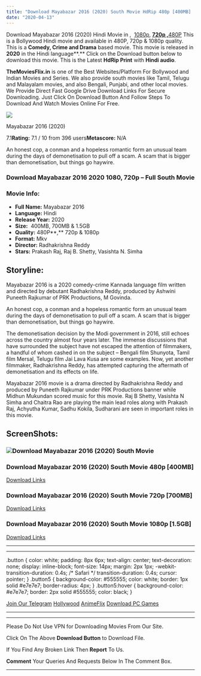 ```yaml
---
title: "Download Mayabazar 2016 (2020) South Movie HdRip 480p [400MB] || 720p [700MB] || 1080p [1.5GB]"
date: "2020-04-13"
---
```


Download Mayabazar 2016 (2020) Hindi Movie in ,  [1080p](https://1moviesflix.com/1080p-movies/), [**720p ,**](https://1moviesflix.com/720p-movies/)[480P](https://1moviesflix.com/480p-movies/) This is a Bollywood Hindi movie and available in 480P, 720p & 1080p quality. This is a **Comedy, Crime and Drama** based movie. This movie is released in **2020** in the Hindi language**.** Click on the Download button below to download this movie. This is the Latest **HdRip Print** with **Hindi audio**.

**TheMoviesFlix.in** is one of the Best Websites/Platform For Bollywood and Indian Movies and Series. We also provide south movies like Tamil, Telugu and Malayalam movies, and also Bengali, Punjabi, and other local movies. We Provide Direct Fast Google Drive Download Links For Secure Downloading. Just Click On Download Button And Follow Steps To Download And Watch Movies Online For Free.

[![](https://m.media-amazon.com/images/M/MV5BYjM5MDIxYmYtZTAwZS00NWQ1LWEyOWMtYzE1MGI0ZTdhYTAzXkEyXkFqcGdeQXVyMzc4ODk0NTc@._V1_SX300.jpg)](https://www.imdb.com/title/tt9628392/ "Mayabazar 2016")

Mayabazar 2016 (2020)

7.1**Rating:** 7.1 / 10 from 396 users**Metascore:** N/A

An honest cop, a conman and a hopeless romantic form an unusual team during the days of demonetisation to pull off a scam. A scam that is bigger than demonetisation, but things go haywire.

### Download Mayabazar 2016 2020 1080, 720p – Full South Movie

### Movie Info:

- **Full Name:** Mayabazar 2016
- **Language:** Hindi
- **Release Year:** 2020
- **Size:**  400MB, 700MB & 1.5GB
- **Quality:** 480P**,** 720p & 1080p
- **Format:** Mkv
- **Director:** Radhakrishna Reddy
- **Stars:** Prakash Raj, Raj B. Shetty, Vasishta N. Simha

## Storyline:

Mayabazar 2016 is a 2020 comedy-crime Kannada language film written and directed by debutant Radhakrishna Reddy, produced by Ashwini Puneeth Rajkumar of PRK Productions, M Govinda.

An honest cop, a conman and a hopeless romantic form an unusual team during the days of demonetisation to pull off a scam. A scam that is bigger than demonetisation, but things go haywire.

The demonetisation decision by the Modi government in 2016, still echoes across the country almost four years later. The immense discussions that have surrounded the subject have not escaped the attention of filmmakers, a handful of whom cashed in on the subject ­­– Bengali film Shunyota, Tamil film Mersal, Telugu film Jai Lava Kusa are some examples. Now, yet another filmmaker, Radhakrishna Reddy, has attempted capturing the aftermath of demonetisation and its effects on life.

Mayabazar 2016 movie is a drama directed by Radhakrishna Reddy and produced by Puneeth Rajkumar under PRK Productions banner while Midhun Mukundan scored music for this movie. Raj B Shetty, Vasishta N Simha and Chaitra Rao are playing the main lead roles along with Prakash Raj, Achyutha Kumar, Sadhu Kokila, Sudharani are seen in important roles in this movie.

## ScreenShots:

### ![Download Mayabazar 2016 (2020) South Movie](https://imgur.com/wjOUgef.png)

### Download Mayabazar 2016 (2020) South Movie 480p \[400MB\] 

[Download Links](https://1moviesflix.com?a270777880=UysxZzkxNHhHSkRKV1NLZkVjY24wdVQ0NWIya0RqVHliUE5YTHEyVTNQY1htK2EwR3E4MlZDZzRHUW42V2lYbzh0R1c4aFBaWHBOc0wvQ1U1bm1OSVRkdVdHbC9pNFFWVWhtbkZNVndlR0E9)

### Download Mayabazar 2016 (2020) South Movie 720p \[700MB\]

[Download Links](https://1moviesflix.com?a270777880=UysxZzkxNHhHSkRKV1NLZkVjY24wdVQ0NWIya0RqVHliUE5YTHEyVTNQY1htK2EwR3E4MlZDZzRHUW42V2lYb2VveXBEdEZjSzlPK1h3dTdvUjV4aDVFT3lMbGc4OS9XWkpCdEIweUpnOUk9)

### Download Mayabazar 2016 (2020) South Movie 1080p \[1.5GB\] 

[Download Links](https://1moviesflix.com?a270777880=UysxZzkxNHhHSkRKV1NLZkVjY24wdVQ0NWIya0RqVHliUE5YTHEyVTNQY1htK2EwR3E4MlZDZzRHUW42V2lYbytici8yWGFKTzlHc080RnQ4MEVDV1B6R1VId0VEOWNYODJiMkRKMmRSRUU9)

* * *

* * *

.button { color: white; padding: 8px 6px; text-align: center; text-decoration: none; display: inline-block; font-size: 14px; margin: 2px 1px; -webkit-transition-duration: 0.4s; /\* Safari \*/ transition-duration: 0.4s; cursor: pointer; } .button5 { background-color: #555555; color: white; border: 1px solid #e7e7e7; border-radius: 4px; } .button5:hover { background-color: #e7e7e7; border: 2px solid #555555; color: black; }

[Join Our Telegram](http://gdrivepro.xyz/join.php) [Hollywood](https://moviesverse.com/) [AnimeFlix](https://animeflix.in/) [Download PC Games](https://gamesflix.net/)  

* * *

* * *

  

Please Do Not Use VPN for Downloading Movies From Our Site.

Click On The Above **Download Button** to Download File.

If You Find Any Broken Link Then **Report** To Us.

**Comment** Your Queries And Requests Below In The Comment Box.

* * *

